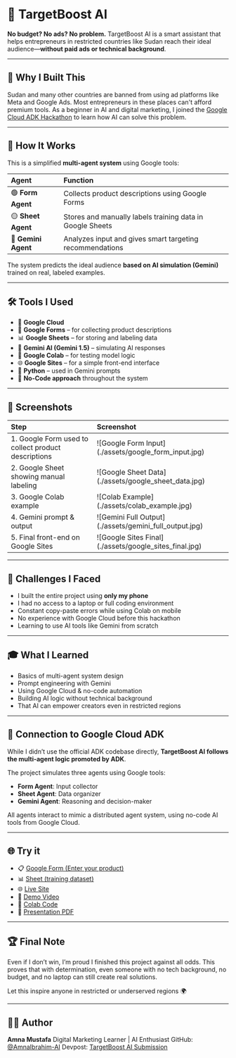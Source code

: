 # 🎯 TargetBoost AI

**No budget? No ads? No problem.**
TargetBoost AI is a smart assistant that helps entrepreneurs in restricted countries like Sudan reach their ideal audience—**without paid ads or technical background**.

---

## 🚀 Why I Built This

Sudan and many other countries are banned from using ad platforms like Meta and Google Ads. Most entrepreneurs in these places can't afford premium tools.
As a beginner in AI and digital marketing, I joined the [Google Cloud ADK Hackathon](https://googlecloudmultiagents.devpost.com/) to learn how AI can solve this problem.

---

## 🧠 How It Works

This is a simplified **multi-agent system** using Google tools:

| Agent           | Function                                                |
| :-------------- | :------------------------------------------------------ |
| 🟢 **Form Agent** | Collects product descriptions using Google Forms          |
| 🟡 **Sheet Agent** | Stores and manually labels training data in Google Sheets |
| 🔵 **Gemini Agent** | Analyzes input and gives smart targeting recommendations |

The system predicts the ideal audience **based on AI simulation (Gemini)** trained on real, labeled examples.

---

## 🛠 Tools I Used

-   🧩 **Google Cloud**
-   📝 **Google Forms** – for collecting product descriptions
-   📊 **Google Sheets** – for storing and labeling data
-   🧠 **Gemini AI (Gemini 1.5)** – simulating AI responses
-   🧪 **Google Colab** – for testing model logic
-   🌐 **Google Sites** – for a simple front-end interface
-   🐍 **Python** – used in Gemini prompts
-   🧰 **No-Code approach** throughout the system

---

## 📸 Screenshots

| Step                                          | Screenshot                                                                                                                          |
| :-------------------------------------------- | :------------------------------------------------------------------------------------------------------------------------------------ |
| 1. Google Form used to collect product descriptions | !\[Google Form Input](./assets/google_form_input.jpg)                                                                                |
| 2. Google Sheet showing manual labeling          | !\[Google Sheet Data](./assets/google_sheet_data.jpg)                                                                                  |
| 3. Google Colab example                        | !\[Colab Example](./assets/colab_example.jpg)                                                                                            |
| 4. Gemini prompt & output                      | !\[Gemini Full Output](./assets/gemini_full_output.jpg)                                                                                |
| 5. Final front-end on Google Sites             | !\[Google Sites Final](./assets/google_sites_final.jpg)                                                                                |

---

## 🧱 Challenges I Faced

-   I built the entire project using **only my phone**
-   I had no access to a laptop or full coding environment
-   Constant copy-paste errors while using Colab on mobile
-   No experience with Google Cloud before this hackathon
-   Learning to use AI tools like Gemini from scratch

---

## 🎓 What I Learned

-   Basics of multi-agent system design
-   Prompt engineering with Gemini
-   Using Google Cloud & no-code automation
-   Building AI logic without technical background
-   That AI can empower creators even in restricted regions

---

## 🔗 Connection to Google Cloud ADK

While I didn’t use the official ADK codebase directly, **TargetBoost AI follows the multi-agent logic promoted by ADK**.

The project simulates three agents using Google tools:

-   **Form Agent**: Input collector
-   **Sheet Agent**: Data organizer
-   **Gemini Agent**: Reasoning and decision-maker

All agents interact to mimic a distributed agent system, using no-code AI tools from Google Cloud.

---

## 🌐 Try it

-   📋 [Google Form (Enter your product)](https://docs.google.com/forms/d/e/1FAIpQLSfU3J4QcSin-9E7NphZnfUT4pmH6e1K24C_yYef47FYCibOQg/viewform?usp=pp_url)
-   📊 [Sheet (training dataset)](https://docs.google.com/spreadsheets/d/1w0leGgsl2ez_-FQwGZPlBbXLYm3MWIz62E6XFjx6Cks/edit?usp=drivesdk)
-   🌐 [Live Site](https://sites.google.com/view/targetboostai/%D8%A7%D9%84%D8%B5%D9%81%D8%AD%D8%A9-%D8%A7%D9%84%D8%B1%D8%A6%D9%8A%D8%B3%D9%8A%D8%A9)
-   🎥 [Demo Video](https://youtube.com/shorts/BTPsRSKK64c?si=VF44uLTglF3XoP-T)
-   💾 [Colab Code](https://colab.research.google.com/drive/1HXRFdO3tDLzANGUF4mV36KkZaoU4tXlf?usp=sharing)
-   📁 [Presentation PDF](https://drive.google.com/file/d/1S6Zejym-KxcqsrvVn7qBPb5aaqT7k7Yu/view?usp=drivesdk)

---

## 🏆 Final Note

Even if I don’t win, I’m proud I finished this project against all odds.
This proves that with determination, even someone with no tech background, no budget, and no laptop can still create real solutions.

Let this inspire anyone in restricted or underserved regions 🌍

---

## 🧑‍💻 Author

**Amna Mustafa**
Digital Marketing Learner | AI Enthusiast
GitHub: [@AmnaIbrahim-AI](https://github.com/AmnaIbrahim-AI)
Devpost: [TargetBoost AI Submission](https://devpost.com/software/targetboost-ai)
